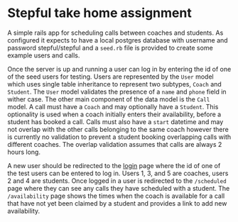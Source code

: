 # Stepful take home assignment

A simple rails app for scheduling calls between coaches and students. As configured it expects to have a local postgres database with username and password stepful/stepful and a `seed.rb` file is provided to create some example users and calls.

Once the server is up and running a user can log in by entering the id of one of the seed users for testing. Users are represented by the `User` model which uses single table inheritance to represent two subtypes, `Coach` and `Student`. The `User` model validates the presence of a `name` and `phone` field in wither case. The other main component of the data model is the `Call` model. A call must have a `Coach` and may optionally have a `Student`. This optionality is used when a coach initially enters their availability, before a student has booked a call. Calls must also have a `start` datetime and may not overlap with the other calls belonging to the same coach however there is currently no validation to prevent a student booking overlapping calls with different coaches. The overlap validation assumes that calls are always 2 hours long.

A new user should be redirected to the [login](http://127.0.0.1:3000/login) page where the id of one of the test users can be entered to log in. Users 1, 3, and 5 are coaches, users 2 and 4 are students. Once logged in a user is redirected to the `/scheduled` page where they can see any calls they have scheduled with a student. The `/availability` page shows the times when the coach is available for a call that have not yet been claimed by a student and provides a link to add new availability.  
